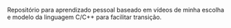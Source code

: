 Repositório para aprendizado pessoal baseado em vídeos de minha escolha e modelo da linguagem C/C++ para facilitar transição.